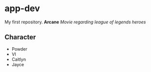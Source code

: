 # app-dev
My first repository.
**Arcane**
*Movie regarding league of legends heroes*
## Character 
- Powder
- VI
- Caitlyn
- Jayce
